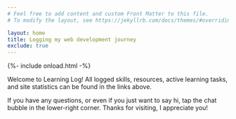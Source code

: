 ```yaml
---
# Feel free to add content and custom Front Matter to this file.
# To modify the layout, see https://jekyllrb.com/docs/themes/#overriding-theme-defaults

layout: home
title: Logging my web development journey
exclude: true
---
```


{%- include onload.html -%}

Welcome to Learning Log! All logged skills, resources, active learning tasks, and site statistics can be found in the links above.

If you have any questions, or even if you just want to say hi, tap the chat bubble in the lower-right corner. Thanks for visiting, I appreciate you!